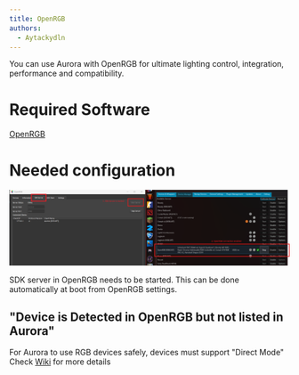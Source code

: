 ```yaml
---
title: OpenRGB
authors:
  - Aytackydln
---
```


You can use Aurora with OpenRGB for ultimate lighting control, integration, performance and compatibility.

# Required Software

[OpenRGB](https://openrgb.org/)

# Needed configuration

![OpenRGB Setup screenshot](img/docs/openrgb-setup.png)

SDK server in OpenRGB needs to be started. This can be done automatically at boot from OpenRGB settings.

## "Device is Detected in OpenRGB but not listed in Aurora"
For Aurora to use RGB devices safely, devices must support "Direct Mode"
Check [Wiki](https://github.com/Aurora-RGB/Aurora/wiki) for more details
